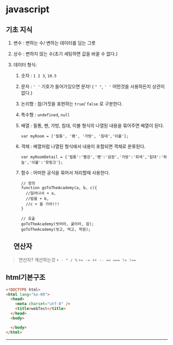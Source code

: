 # javascript

## 기초 지식

1. 변수 : 변하는 수/ 변하는 데이터를 담는 그릇

2. 상수 : 변하지 않는 수(초기 세팅하면 값을 바꿀 수 없다.) 

3. 데이터 형식: 

   1. 숫자 : `1 2 3`, `10.5`

   2. 문자 : `' '` 기호가 들어가있으면 문자! ( `" "`, `' '` 어떤것을 사용하든지 상관이 없다.) 

   3. 논리형 : 참/거짓을 표현하는 `true`/ `false` 로 구분한다.

   4. 특수형 : `undefined`, `null`

   5. 배열 : 필통, 펜, 가방, 침대, 이불 형식의 나열된 내용을 묶어주면 배열이 된다.

      `var myRoom = ['필통', '펜', '가방', '침대','이불'];`

   6. 객체 : 배열처럼 나열된 형식에서 내용이 포함되면 객체로 분류된다.

      `var myRoomDetail = {'필통':'빨강','펜':'검정','가방':'회색','침대':'하늘','이불':'핫핑크'};`

   7. 함수 : 어떠한 공식을 묶어서 처리할때 사용한다. 

      ```
      // 정의
      function goToTheAcademy(a, b, c){
        //일어나서 + a,
        //밥을 + b,
        //c + 을 가라!!!
      }

      // 호출
      goToTheAcademy(씻어라, 굶어라, 잠);
      goToTheAcademy(씻고, 먹고, 학원);
      ```


   ## 연산자

> 연산자? 계산하는것
> `+ - * / %`
> `+= -= ++ -- == === != !==`
>


## html기본구조

```html
<!DOCTYPE html>
<html lang="ko-KR">
  <head>
    <meta charset="utf-8" />
    <title>webTest</title>
  </head>
  <body>

  </body>
</html>
```























---


























```

```

